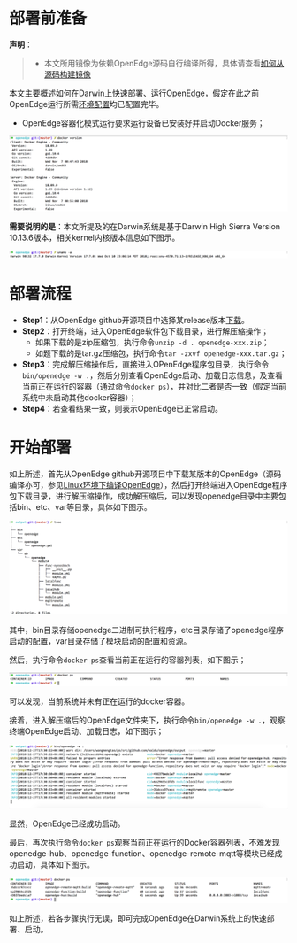 # 部署前准备

**声明**：

> + 本文所用镜像为依赖OpenEdge源码自行编译所得，具体请查看[如何从源码构建镜像](../setup/Build-OpenEdge-from-Source.md)

本文主要概述如何在Darwin上快速部署、运行OpenEdge，假定在此之前OpenEdge运行所需[环境配置](../setup/Install-OpenEdge-on-Darwin.md)均已配置完毕。

 - OpenEdge容器化模式运行要求运行设备已安装好并启动Docker服务；

![docker版本查询](../../images/quickstart/macos/docker-version.png)

**需要说明的是**：本文所提及的在Darwin系统是基于Darwin High Sierra Version 10.13.6版本，相关kernel内核版本信息如下图示。

![系统架构及内核版本查询](../../images/quickstart/macos/os.png)

# 部署流程

- **Step1**：从OpenEdge github开源项目中选择某release版本[下载](https://github.com/baidu/openedge/releases)。
- **Step2**：打开终端，进入OpenEdge软件包下载目录，进行解压缩操作；
	- 如果下载的是zip压缩包，执行命令`unzip -d . openedge-xxx.zip`；
	- 如题下载的是tar.gz压缩包，执行命令`tar -zxvf openedge-xxx.tar.gz`；
- **Step3**：完成解压缩操作后，直接进入OPenEdge程序包目录，执行命令`bin/openedge -w .`，然后分别查看OpenEdge启动、加载日志信息，及查看当前正在运行的容器（通过命令`docker ps`），并对比二者是否一致（假定当前系统中未启动其他docker容器）；
- **Step4**：若查看结果一致，则表示OpenEdge已正常启动。

# 开始部署

如上所述，首先从OpenEdge github开源项目中下载某版本的OpenEdge（源码编译亦可，参见[Linux环境下编译OpenEdge](../setup/Build-OpenEdge-from-Source.md)），然后打开终端进入OpenEdge程序包下载目录，进行解压缩操作，成功解压缩后，可以发现openedge目录中主要包括bin、etc、var等目录，具体如下图示。

![OpenEdge可执行程序包目录](../../images/quickstart/macos/openedge-dir.png)

其中，bin目录存储openedge二进制可执行程序，etc目录存储了openedge程序启动的配置，var目录存储了模块启动的配置和资源。

然后，执行命令`docker ps`查看当前正在运行的容器列表，如下图示；

![当前运行docker容器查询](../../images/quickstart/macos/docker-ps-before.png)

可以发现，当前系统并未有正在运行的docker容器。

接着，进入解压缩后的OpenEdge文件夹下，执行命令`bin/openedge -w .`，观察终端OpenEdge启动、加载日志，如下图示；

![OpenEdge启动日志](../../images/quickstart/macos/docker-openedge-start.png)

显然，OpenEdge已经成功启动。

最后，再次执行命令`docker ps`观察当前正在运行的Docker容器列表，不难发现openedge-hub、openedge-function、openedge-remote-mqtt等模块已经成功启动，具体如下图示。

![当前运行docker容器查询](../../images/quickstart/macos/docker-ps-after.png)

如上所述，若各步骤执行无误，即可完成OpenEdge在Darwin系统上的快速部署、启动。
